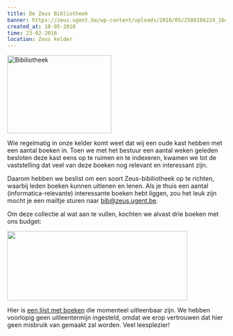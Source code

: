 ```yaml
---
title: De Zeus Bibliotheek
banner: https://zeus.ugent.be/wp-content/uploads/2010/05/2588186224_16e1ba8f57_m.jpg
created_at: 18-05-2010
time: 23-02-2016
location: Zeus kelder
---
```


<img class="alignright size-full wp-image-509" src="https://zeus.ugent.be/wp-content/uploads/2010/05/2588186224_16e1ba8f57_m.jpg" alt="Bibiliotheek" width="240" height="180" />

Wie regelmatig in onze kelder komt weet dat wij een oude kast hebben met een aantal boeken in. Toen we met het bestuur een aantal weken geleden besloten deze kast eens op te ruimen en te indexeren, kwamen we tot de vaststelling dat veel van deze boeken nog relevant en interessant zijn.

Daarom hebben we beslist om een soort Zeus-bibiliotheek op te richten, waarbij leden boeken kunnen uitlenen en lenen. Als je thuis een aantal (informatica-relevante) interessante boeken hebt liggen, zou het leuk zijn mocht je een mailtje sturen naar <a href="mailto:bib@zeus.ugent.be">bib@zeus.ugent.be</a>.

Om deze collectie al wat aan te vullen, kochten we alvast drie boeken met ons budget:

<img class="aligncenter size-full wp-image-523" src="https://zeus.ugent.be/wp-content/uploads/2010/05/books.gif" alt="" width="415" height="160" />

Hier is <a href="https://zeus.ugent.be/kelder/bibliotheek/">een lijst met boeken</a> die momenteel uitleenbaar zijn. We hebben voorlopig geen uitleentermijn ingesteld, omdat we erop vertrouwen dat hier geen misbruik van gemaakt zal worden. Veel leesplezier!